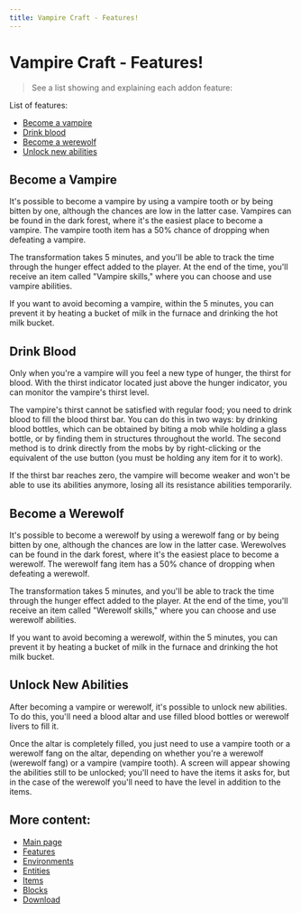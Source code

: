 ```yaml
---
title: Vampire Craft - Features!
---
```

# Vampire Craft - Features!
> See a list showing and explaining each addon feature:

List of features:
- [Become a vampire](#become-a-vampire)
- [Drink blood](#drink-blood)
- [Become a werewolf](#become-a-werewolf)
- [Unlock new abilities](#unlock-new-abilities)

## Become a Vampire
It's possible to become a vampire by using a vampire tooth or by being bitten by one, although the chances are low in the latter case. Vampires can be found in the dark forest, where it's the easiest place to become a vampire. The vampire tooth item has a 50% chance of dropping when defeating a vampire.

The transformation takes 5 minutes, and you'll be able to track the time through the hunger effect added to the player. At the end of the time, you'll receive an item called "Vampire skills," where you can choose and use vampire abilities.

If you want to avoid becoming a vampire, within the 5 minutes, you can prevent it by heating a bucket of milk in the furnace and drinking the hot milk bucket.

## Drink Blood
Only when you're a vampire will you feel a new type of hunger, the thirst for blood. With the thirst indicator located just above the hunger indicator, you can monitor the vampire's thirst level.

The vampire's thirst cannot be satisfied with regular food; you need to drink blood to fill the blood thirst bar. You can do this in two ways: by drinking blood bottles, which can be obtained by biting a mob while holding a glass bottle, or by finding them in structures throughout the world. The second method is to drink directly from the mobs by by right-clicking or the equivalent of the use button (you must be holding any item for it to work).

If the thirst bar reaches zero, the vampire will become weaker and won't be able to use its abilities anymore, losing all its resistance abilities temporarily.

## Become a Werewolf
It's possible to become a werewolf by using a werewolf fang or by being bitten by one, although the chances are low in the latter case. Werewolves can be found in the dark forest, where it's the easiest place to become a werewolf. The werewolf fang item has a 50% chance of dropping when defeating a werewolf.

The transformation takes 5 minutes, and you'll be able to track the time through the hunger effect added to the player. At the end of the time, you'll receive an item called "Werewolf skills," where you can choose and use werewolf abilities.

If you want to avoid becoming a werewolf, within the 5 minutes, you can prevent it by heating a bucket of milk in the furnace and drinking the hot milk bucket.

## Unlock New Abilities
After becoming a vampire or werewolf, it's possible to unlock new abilities. To do this, you'll need a blood altar and use filled blood bottles or werewolf livers to fill it.

Once the altar is completely filled, you just need to use a vampire tooth or a werewolf fang on the altar, depending on whether you're a werewolf (werewolf fang) or a vampire (vampire tooth). A screen will appear showing the abilities still to be unlocked; you'll need to have the items it asks for, but in the case of the werewolf you'll need to have the level in addition to the items.

## More content:
- [Main page](/addons/vampire_craft/)
- [Features](/addons/vampire_craft/features/)
- [Environments](/addons/vampire_craft/environments/)
- [Entities](/addons/vampire_craft/entities/)
- [Items](/addons/vampire_craft/items/)
- [Blocks](/addons/vampire_craft/blocks/)
- [Download](/addons/vampire_craft/download/)